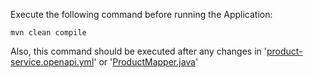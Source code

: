 Execute the following command before running the Application:

```shell
mvn clean compile
```

Also, this command should be executed after any changes
in '[product-service.openapi.yml](src/main/resources/specification/product-service.openapi.yml)'
or '[ProductMapper.java](src/main/java/org/example/mapper/ProductMapper.java)'